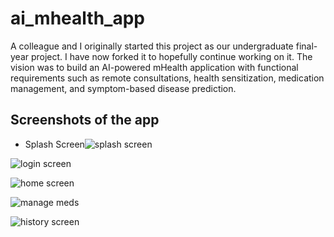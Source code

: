 # ai_mhealth_app

A colleague and I originally started this project as our undergraduate final-year project. I have now forked it to hopefully continue working on it. The vision was to build an AI-powered mHealth application with functional requirements such as remote consultations, health sensitization, medication management, and symptom-based disease prediction.

## Screenshots of the app
* Splash Screen![splash screen](/screenshots/splash.jpg)

![login screen](/screenshots/login.jpg)

![home screen](/screenshots/home.jpg)

![manage meds](/screenshots/medications.jpg)

![history screen](/screenshots/history.jpg)



